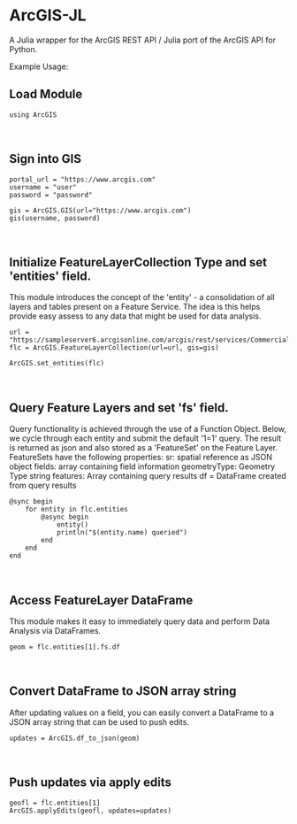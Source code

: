 # ArcGIS-JL
A Julia wrapper for the ArcGIS  REST API / Julia port of the ArcGIS API for Python.

Example Usage:


## Load Module
```
using ArcGIS
```

<br>

## Sign into GIS
```
portal_url = "https://www.arcgis.com"
username = "user"
password = "password"

gis = ArcGIS.GIS(url="https://www.arcgis.com")
gis(username, password)
```

<br>

## Initialize FeatureLayerCollection Type and set 'entities' field.
This module introduces the concept of the 'entity' - a consolidation of all layers and tables present on a Feature Service. The idea is this helps provide easy assess to any data that might be used for data analysis.
```
url = "https://sampleserver6.arcgisonline.com/arcgis/rest/services/CommercialDamageAssessment/FeatureServer"
flc = ArcGIS.FeatureLayerCollection(url=url, gis=gis)

ArcGIS.set_entities(flc)
```

<br>

## Query Feature Layers and set 'fs' field.
Query functionality is achieved through the use of a Function Object. Below, we cycle through each entity and submit the default '1=1' query. The result is returned as json and also stored as a 'FeatureSet' on the Feature Layer. FeatureSets have the following properties:
    sr: spatial reference as JSON object
    fields: array containing field information
    geometryType: Geometry Type string
    features: Array containing query results
    df = DataFrame created from query results
```
@sync begin
    for entity in flc.entities
        @async begin
            entity()
            println("$(entity.name) queried")
        end
    end
end
```
<br>
 
## Access FeatureLayer DataFrame
This module makes it easy to immediately query data and perform Data Analysis via DataFrames.
```
geom = flc.entities[1].fs.df
```

<br>

## Convert DataFrame to JSON array string
After updating values on a field, you can easily convert a DataFrame to a JSON array string that can be used to push edits.
```
updates = ArcGIS.df_to_json(geom)
```

<br>

## Push updates via apply edits
```
geofl = flc.entities[1]
ArcGIS.applyEdits(geofl, updates=updates)
```
